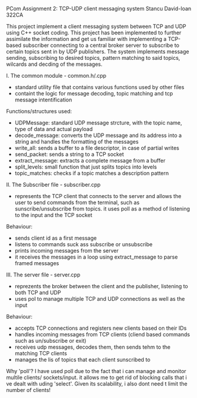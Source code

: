 PCom Assignment 2: TCP-UDP client messaging system
Stancu David-Ioan 322CA

This project implement a client messaging system between TCP and UDP using C++ 
socket coding. This project has been implemented to further assimilate the 
information and get us familiar with implementing a TCP-based subscriber connecting 
to a central broker server to subscribe to certain topics sent in by UDP publishers.
The system implements message sending, subscribing to desired topics, pattern 
matching to said topics, wilcards and decding of the messages.


I. The common module - common.h/.cpp
- standard utility file that contains various functions used by other files
- containt the logic for message decoding, topic matching and tcp message 
intentification

Functions/structures used:
* UDPMessage: standard UDP message strcture, with the topic name, type of data and 
actual payload
* decode_message: converts the UDP message and its address into a string and handles 
the formatting of the messages
* write_all: sends a buffer to a file descriptor, in case of partial writes
* send_packet: sends a string to a TCP socket
* extract_message: extracts a complete message from a buffer
* split_levels: small function that just splits topics into levels
* topic_matches: checks if a topic matches a description pattern


II. The Subscriber file - subscriber.cpp
- represents the TCP client that connects to the server and allows the user to send
commands from the terminal, such as sunscribe/unsubscribe from topics. it uses poll
as a method of listening to the input and the TCP socket

Behaviour:
* sends client id as a first message
* listens to commands suck ass subscribe or unsubscribe
* prints incoming messages from the server
* it receives the messages in a loop using extract_message to parse framed messages

III. The server file - server.cpp
- reprezents the broker between the client and the publisher, listening to both TCP and UDP
- uses pol to manage multiple TCP and UDP connections as well as the input

Behaviour:
* accepts TCP connections and registers new clients based on their IDs
* handles incoming messages from TCP clients (cliend based commands such as 
un/subscribe or exit)
* receives udp messages, decodes them, then sends tehm to the matching TCP clients
* manages the lis of topics that each client sunscribed to

Why 'poll'?
I have used poll due to the fact that i can manage and monitor multile clients/
sockets/input. it allows me to get rid of blocking calls that i ve dealt with uding
'select'. Given its scalability, i also dont need t limit the number of clients!
